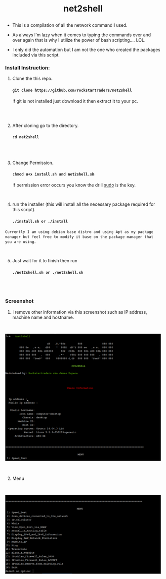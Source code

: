 <h1><p align="center">
net2shell 
</p></h1>


- This is a compilation of all the network command I used.

- As always I'm lazy when it comes to typing the commands over and over again that is why I utilize the power of bash scripting.... LOL.

- I only did the automation but I am not the one who created the packages included via this script.


 ### Install Instruction: 

1. Clone the this repo. 
    #### `git clone https://github.com/rockstartraders/net2shell`

   If git is not installed just download it then extract it to your pc.
<br>
<br>
 
 2. After cloning go to the directory.

      #### `cd net2shell`

<br>
<br>

   3. Change Permission.

      #### `chmod u+x install.sh and net2shell.sh`
         If permission error occurs you know the drill  [sudo](https://en.wikipedia.org/wiki/Sudo) is the key.

<br>

   4. run the installer (this will install all the necessary package required for this script). 

      #### `./install.sh or ./install`

    Currently I am using debian base distro and using Apt as my package manager but feel free to modify it base on the package manager that you are using.  
        
<br> 

5. Just wait for it to finish then run 
      #### `./net2shell.sh or ./net2shell.sh`

<br>
<br>

>>

 ### Screenshot

 1. I remove other information via this screenshot such as IP address, machine name and hostname. 
 <br>

  ![alt text](net2shell.png)

<br>

2. Menu 
<br>

![alt text](net2shell2.png)
